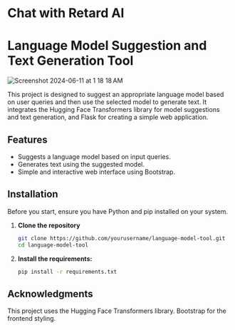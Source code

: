 # Chat with Retard AI

# Language Model Suggestion and Text Generation Tool
![Screenshot 2024-06-11 at 1 18 18 AM](https://github.com/TanmayDhobale/Retard-AI/assets/89733575/3080b7a2-48ff-4d58-b90e-8102794e61cf)




This project is designed to suggest an appropriate language model based on user queries and then use the selected model to generate text. It integrates the Hugging Face Transformers library for model suggestions and text generation, and Flask for creating a simple web application.

## Features

- Suggests a language model based on input queries.
- Generates text using the suggested model.
- Simple and interactive web interface using Bootstrap.

## Installation

Before you start, ensure you have Python and pip installed on your system.

1. **Clone the repository**
   ```bash
   git clone https://github.com/yourusername/language-model-tool.git
   cd language-model-tool
   
2. **Install the requirements:**
    ```bash
   pip install -r requirements.txt


## Acknowledgments
This project uses the Hugging Face Transformers library.
Bootstrap for the frontend styling.
